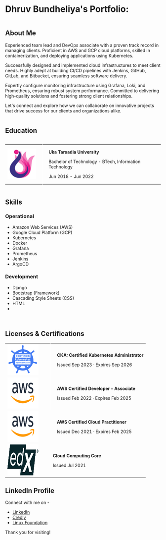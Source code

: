# Dhruv Bundheliya's Portfolio:

<div style="display: flex; align-items: center;">
  
  <div>
    <h2>About Me</h2>
    <p>Experienced team lead and DevOps associate with a proven track record in managing clients. Proficient in AWS and GCP cloud platforms, skilled in containerization, and deploying applications using Kubernetes.</p>
    <p>Successfully designed and implemented cloud infrastructures to meet client needs. Highly adept at building CI/CD pipelines with Jenkins, GitHub, GitLab, and Bitbucket, ensuring seamless software delivery.</p>
    <p>Expertly configure monitoring infrastructure using Grafana, Loki, and Prometheus, ensuring robust system performance. Committed to delivering high-quality solutions and fostering strong client relationships.</p>
    <p>Let's connect and explore how we can collaborate on innovative projects that drive success for our clients and organizations alike.</p>
  </div>
</div>

## Education

<div style="display: flex; align-items: center;">
  <table style="border-collapse: collapse solid white;">
    <tr>
      <td style="border-right: 1px solid white; padding-right: 20px;">
        <img src="images/university.jpeg" alt="Uka Tarsadia University" style="width: 100px; height: 100px;">
      </td>
      <td style="padding-left: 20px;">
        <p><strong>Uka Tarsadia University</strong></p>
        <p>Bachelor of Technology - BTech, Information Technology</p>
        <p>Jun 2018 - Jun 2022</p>
      </td>
    </tr>
  </table>
</div>

## Skills

### Operational

- Amazon Web Services (AWS)
- Google Cloud Platform (GCP)
- Kubernetes
- Docker
- Grafana
- Prometheus
- Jenkins
- ArgoCD

### Development

- Django
- Bootstrap (Framework)
- Cascading Style Sheets (CSS)
- HTML
- 
<br>

## Licenses & Certifications

<table style="border-collapse: collapse solid white;">
  <tr>
    <td style="border-right: 1px solid white; padding-right: 20px;">
      <img src="images/CKA.png" alt="CKA: Certified Kubernetes Administrator" style="width: 100px; height: 100px; margin-right: 20px;">
    </td>
    <td style="padding-left: 20px;">
      <p><strong>CKA: Certified Kubernetes Administrator</strong></p>
      <p>Issued Sep 2023 · Expires Sep 2026</p>
    </td>
  </tr>
  <tr>
    <td style="border-right: 1px solid white; padding-right: 20px;">
      <img src="images/AWS.png" alt="AWS Certified Developer – Associate" style="width: 100px; height: 100px; margin-right: 20px;">
    </td>
    <td style="padding-left: 20px;">
      <p><strong>AWS Certified Developer – Associate</strong></p>
      <p>Issued Feb 2022 · Expires Feb 2025</p>
    </td>
  </tr>
  <tr>
    <td>
      <img src="images/AWS.png" alt="AWS Certified Cloud Practitioner" style="width: 100px; height: 100px; margin-right: 20px;">
    </td>
    <td style="padding-left: 20px;">
      <p><strong>AWS Certified Cloud Practitioner</strong></p>
      <p>Issued Dec 2021 · Expires Feb 2025</p>
    </td>
  </tr>
  <tr style="height: 100px;">
    <td style="height: 100px;">
      <img src="images/edx.png" alt="Cloud Computing Core" style="width: 100px; height: 100px; margin-right: 20px;">
    </td>
    <td style="height: 100px;">
      <p><strong>Cloud Computing Core</strong></p>
      <p>Issued Jul 2021</p>
    </td>
  </tr>
</table>

## LinkedIn Profile

Connect with me on -
- [LinkedIn](https://www.linkedin.com/in/dhruv-bundheliya-a50004287/)
- [Credly](https://www.credly.com/users/dhruv-bundheliya)
- [Linux Foundation](https://openprofile.dev/profile/dhruv.bundheliya)

Thank you for visiting!

